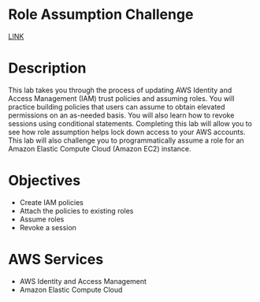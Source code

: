# Role Assumption Challenge

[LINK](https://skillbuilder.aws/learn/BG5DT945WN/role-assumption-challenge/JJ11ZQYKGH)

# **Description**

This lab takes you through the process of updating AWS Identity and Access Management (IAM) trust policies and assuming roles. You will practice building policies that users can assume to obtain elevated permissions on an as-needed basis. You will also learn how to revoke sessions using conditional statements. Completing this lab will allow you to see how role assumption helps lock down access to your AWS accounts. This lab will also challenge you to programmatically assume a role for an Amazon Elastic Compute Cloud (Amazon EC2) instance.

# **Objectives**

- Create IAM policies
- Attach the policies to existing roles
- Assume roles
- Revoke a session

# **AWS Services**

- AWS Identity and Access Management
- Amazon Elastic Compute Cloud